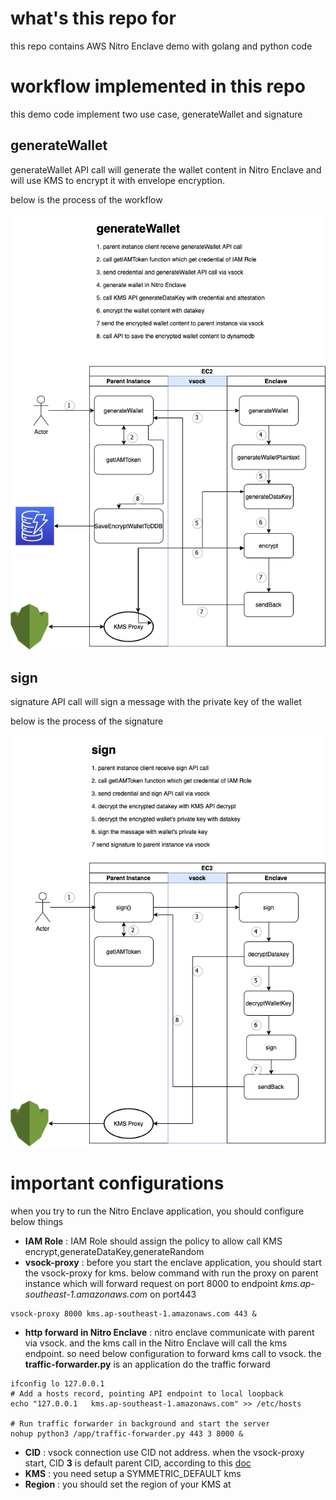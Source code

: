 # what's this repo for
this repo contains AWS Nitro Enclave demo with golang and python code

# workflow implemented in this repo

this demo code implement two use case, generateWallet and signature

## generateWallet
generateWallet API call will generate the wallet content in Nitro Enclave and will use KMS to encrypt it with envelope encryption.

below is the process of the workflow

![generateWallet process](/image/generateWallet.png)

## sign
signature API call will sign a message with the private key of the wallet

below is the process of the signature

![sign](/image/sign.png)

# important configurations
when you try to run the Nitro Enclave application, you should configure below things

- **IAM Role** : IAM Role should assign the policy to allow call KMS encrypt,generateDataKey,generateRandom
- **vsock-proxy** : before you start the enclave application, you should start the vsock-proxy for kms. below command with run the proxy on parent instance which will forward request on port 8000 to endpoint *kms.ap-southeast-1.amazonaws.com* on port443
```
vsock-proxy 8000 kms.ap-southeast-1.amazonaws.com 443 &
```
- **http forward in Nitro Enclave** : nitro enclave communicate with parent via vsock. and the kms call in the Nitro Enclave will call the kms endpoint. so need below configuration to forward kms call to vsock. the **traffic-forwarder.py** is an application do the traffic forward
```
ifconfig lo 127.0.0.1
# Add a hosts record, pointing API endpoint to local loopback
echo "127.0.0.1   kms.ap-southeast-1.amazonaws.com" >> /etc/hosts

# Run traffic forwarder in background and start the server
nohup python3 /app/traffic-forwarder.py 443 3 8000 &
```
- **CID** : vsock connection use CID not address. when the vsock-proxy start, CID **3** is default parent CID, according to this  [doc](!https://github.com/aws/aws-nitro-enclaves-sdk-c/blob/main/bin/kmstool-enclave-cli/main.c#L18)
- **KMS** : you need setup a SYMMETRIC_DEFAULT kms
- **Region** : you should set the region of your KMS at

